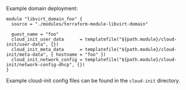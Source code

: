Example domain deployment:

```
module "libvirt_domain_foo" {
  source = "./modules/terraform-module-libvirt-domain"

  guest_name = "foo"
  cloud_init_user_data      = templatefile("${path.module}/cloud-init/user-data", {})
  cloud_init_meta_data      = templatefile("${path.module}/cloud-init/meta-data", { hostname = "foo" })
  cloud_init_network_config = templatefile("${path.module}/cloud-init/network-config-dhcp", {})
}
```
Example cloud-init config files can be found in the ``cloud-init`` directory.
